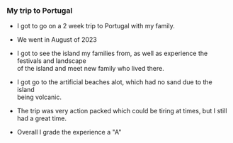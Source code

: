 ### My trip to Portugal

<p>

- I got to go on a 2 week trip to Portugal with my family.<br>

- We went in August of 2023 <br>

- I got to see the island my families from, as well as experience the festivals and 
  landscape<br>
  of the island and meet new family who lived there.<br>

- I got go to the artificial beaches alot, which had no sand due to the island  
  being volcanic.<br>

- The trip was very action packed which could be tiring at times, but I still had a 
  great time.<br>

- Overall I grade the experience a "A"
</p>